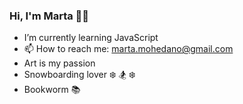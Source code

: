 ### Hi, I'm Marta 👋🏻
<!--
**mmohedano/mmohedano** is a ✨ _special_ ✨ repository because its `README.md` (this file) appears on your GitHub profile.
<div id="header" align="center">
<img src="https://media.giphy.com/media/5C472t1RGNuq4/giphy.gif?cid=ecf05e478udbm56t4siu4hptgn3t0dmp3sb5l3oa6lya8slo&ep=v1_gifs_search&rid=giphy.gif&ct=g" width=200"/>
</div>
Here are some ideas to get you started:

- 🔭 I’m currently working on ...
- 🌱 I’m currently learning ...
- 👯 I’m looking to collaborate on ...
- 🤔 I’m looking for help with ...
- 💬 Ask me about ...
- 📫 How to reach me: ...
- 😄 Pronouns: ...
- ⚡ Fun fact: ...
-->
- I’m currently learning JavaScript
-  📫 How to reach me: marta.mohedano@gmail.com
- Art is my passion
- Snowboarding lover  ❄️ 🏂 ❄️
- Bookworm 📚
